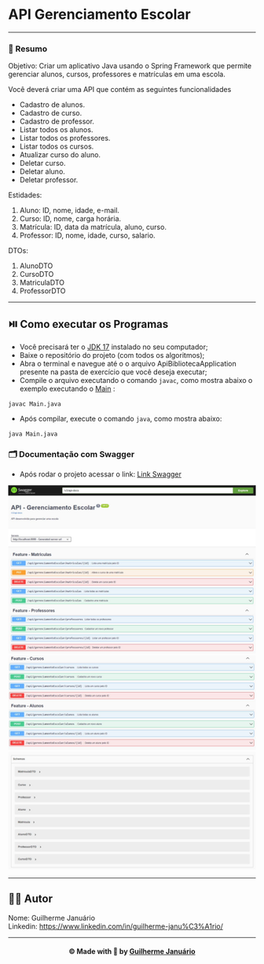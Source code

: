# API Gerenciamento Escolar

---

### 🔷 Resumo

<p> 
Objetivo: Criar um aplicativo Java usando o Spring Framework que permite gerenciar alunos, cursos, professores e matrículas em uma escola.
</p>

<p>Você deverá criar uma API que contém as seguintes funcionalidades</p>

- Cadastro de alunos.
- Cadastro de curso.
- Cadastro de professor.
- Listar todos os alunos.
- Listar todos os professores.
- Listar todos os cursos.
- Atualizar curso do aluno.
- Deletar curso.
- Deletar aluno.
- Deletar professor.


<p>
Estidades:
</p>

1. Aluno: ID, nome, idade, e-mail.
2. Curso: ID, nome, carga horária.
3. Matrícula: ID, data da matrícula, aluno, curso.
4. Professor: ID, nome, idade, curso, salario.

<p>
DTOs:
</p>

1. AlunoDTO
2. CursoDTO
3. MatriculaDTO
4. ProfessorDTO

---

## ⏯️ Como executar os Programas

- Você precisará ter o [JDK 17](https://www.oracle.com/java/technologies/downloads/#java17) instalado no seu computador;
- Baixe o repositório do projeto (com todos os algoritmos);
- Abra o terminal e navegue até o o arquivo ApiBibliotecaApplication presente na pasta de exercício que você deseja executar;
- Compile o arquivo executando o comando `javac`, como mostra abaixo o exemplo executando o [Main](https://github.com/guiijanuario/StarWars-ExerciseModulo4/blob/main/src/main/java/org/example/exerciseModule4/Main.java) :
```
javac Main.java
```
- Após compilar, execute o comando `java`, como mostra abaixo:
```
java Main.java
```


### 🗂️ Documentação com Swagger

- Após rodar o projeto acessar o link: [Link Swagger](http://localhost:8080/swagger-ui/index.html#/)

<img src="./src/main/resources/img/img1.jpg" width="650">

<img src="./src/main/resources/img/img2.jpg" width="650">

<img src="./src/main/resources/img/img3.jpg" width="650">

---

## 👨‍💻 Autor

Nome: Guilherme Januário <br>Linkedin: https://www.linkedin.com/in/guilherme-janu%C3%A1rio/

---

<h4 align=center>©️ Made with 💚 by <a href="https://github.com/guiijanuario">Guilherme Januário</a></h4>
